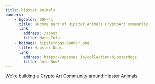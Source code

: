 ```yaml
---
title: hipster animals
banners: 
    - bgcolor: 00FF41
      title: Become part of Hipster Animals CryptoArt community.
      link:
        address: /about
        title: More Info...
    - bgimage: hipsterdogs-banner.png
      title: Hipster Dogs.
      link:
        address: https://opensea.io/collection/hipsterdogs
        title: Join Now!
---
```


We're building a Crypto Art Community around Hipster Animals.
